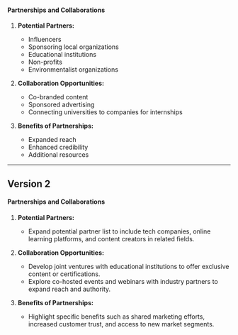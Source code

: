 #### Partnerships and Collaborations

1. **Potential Partners:**

   - Influencers
   - Sponsoring local organizations
   - Educational institutions
   - Non-profits
   - Environmentalist organizations

2. **Collaboration Opportunities:**

   - Co-branded content
   - Sponsored advertising
   - Connecting universities to companies for internships

3. **Benefits of Partnerships:**
   - Expanded reach
   - Enhanced credibility
   - Additional resources

---

## Version 2

#### Partnerships and Collaborations

1. **Potential Partners:**

   - Expand potential partner list to include tech companies, online learning platforms, and content
     creators in related fields.

2. **Collaboration Opportunities:**

   - Develop joint ventures with educational institutions to offer exclusive content or
     certifications.
   - Explore co-hosted events and webinars with industry partners to expand reach and authority.

3. **Benefits of Partnerships:**
   - Highlight specific benefits such as shared marketing efforts, increased customer trust, and
     access to new market segments.
